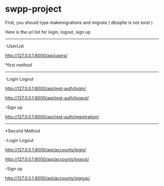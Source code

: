 # swpp-project

First, you should type makemigrations and migrate ( dbsqlite is not exist )

Here is the url list for login, logout, sign up

----------------------------------------------------------------

-UserList

http://127.0.0.1:8000/api/users/

*first method

----------------------------------------------------------------

-Login Logout

http://127.0.0.1:8000/api/rest-auth/login/

http://127.0.0.1:8000/api/rest-auth/logout/

-Sign up

http://127.0.0.1:8000/api/rest-auth/registration/

----------------------------------------------------------------

*Second Method

-Login Logout

http://127.0.0.1:8000/api/accounts/login/

http://127.0.0.1:8000/api/accounts/logout/

-Sign up

http://127.0.0.1:8000/api/accounts/signup/
